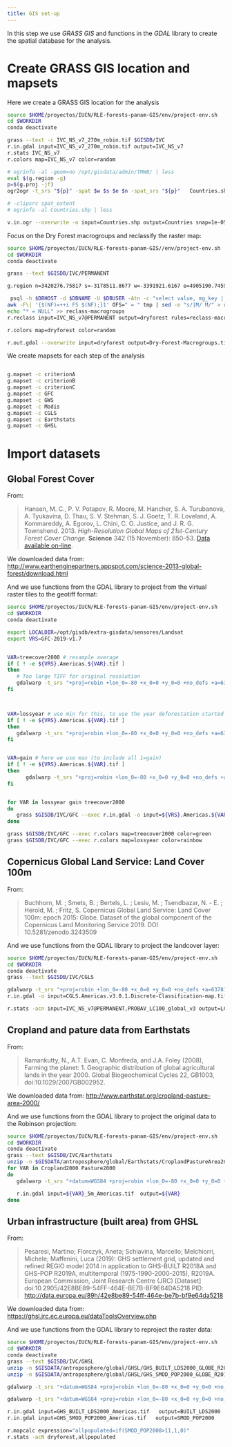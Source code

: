 ```yaml
---
title: GIS set-up
---
```


In this step we use _GRASS GIS_  and functions in the _GDAL_ library to create the spatial database for the analysis.

# Create GRASS GIS location and mapsets

Here we create a GRASS GIS location for the analysis

```sh
source $HOME/proyectos/IUCN/RLE-forests-panam-GIS/env/project-env.sh
cd $WORKDIR
conda deactivate

grass --text -c IVC_NS_v7_270m_robin.tif $GISDB/IVC
r.in.gdal input=IVC_NS_v7_270m_robin.tif output=IVC_NS_v7
r.stats IVC_NS_v7
r.colors map=IVC_NS_v7 color=random

# ogrinfo -al -geom=no /opt/gisdata/admin/TMWB/ | less
eval $(g.region -g)
p=$(g.proj -jf)
ogr2ogr -t_srs "${p}" -spat $w $s $e $n -spat_srs "${p}"   Countries.shp $GISDATA/admin/global/TMWB/TM_WORLD_BORDERS-0.3.shp

# -clipsrc spat_extent
# ogrinfo -al Countries.shp | less

v.in.ogr --overwrite -o input=Countries.shp output=Countries snap=1e-05
```

Focus on the Dry Forest macrogroups and reclassify the raster map:

```sh
source $HOME/proyectos/IUCN/RLE-forests-panam-GIS//env/project-env.sh
cd $WORKDIR
conda deactivate

grass --text $GISDB/IVC/PERMANENT

g.region n=3420276.75817 s=-3178511.8677 w=-3391921.6167 e=4905190.74598

 psql -h $DBHOST -d $DBNAME -U $DBUSER -Atn -c "select value, mg_key || ' ' || macrogroup from ivc_americas WHERE ivc_format='Tropical Seasonally Dry Forest'" > tmp
awk -F\| '{$(NF)=++i FS $(NF);}1' OFS=" = " tmp | sed -e "s/|M/ M/" > reclass-macrogroups
echo "* = NULL" >> reclass-macrogroups
r.reclass input=IVC_NS_v7@PERMANENT output=dryforest rules=reclass-macrogroups

r.colors map=dryforest color=random

r.out.gdal --overwrite input=dryforest output=Dry-Forest-Macrogroups.tif createopt="COMPRESS=LZW" nodata=0 type=Byte

```

We create mapsets for each step of the analysis

```sh

g.mapset -c criterionA
g.mapset -c criterionB
g.mapset -c criterionC
g.mapset -c GFC
g.mapset -c GWS
g.mapset -c Modis
g.mapset -c CGLS
g.mapset -c Earthstats
g.mapset -c GHSL

```

# Import datasets

## Global Forest Cover

From:

> Hansen, M. C., P. V. Potapov, R. Moore, M. Hancher, S. A. Turubanova, A. Tyukavina, D. Thau, S. V. Stehman, S. J. Goetz, T. R. Loveland, A. Kommareddy, A. Egorov, L. Chini, C. O. Justice, and J. R. G. Townshend. 2013. *High-Resolution Global Maps of 21st-Century Forest Cover Change.* **Science** 342 (15 November): 850–53. [Data available on-line](http://earthenginepartners.appspot.com/science-2013-global-forest).

We downloaded data from:
http://www.earthenginepartners.appspot.com/science-2013-global-forest/download.html

And we use functions from the GDAL library to project from the virtual raster tiles to the geotiff format:

```sh
source $HOME/proyectos/IUCN/RLE-forests-panam-GIS/env/project-env.sh
cd $WORKDIR
conda deactivate

export LOCALDIR=/opt/gisdb/extra-gisdata/sensores/Landsat
export VRS=GFC-2019-v1.7


VAR=treecover2000 # resample average
if [ ! -e ${VRS}.Americas.${VAR}.tif ]
then
   # Too large TIFF for original resolution
   gdalwarp -t_srs "+proj=robin +lon_0=-80 +x_0=0 +y_0=0 +no_defs +a=6378137 +rf=298.257223563 +towgs84=0.000,0.000,0.000 +to_meter=1" -te -4395624.05347525 -5976709.20900703 4635737.23598334 6839814.73820371 -tr  248.72931119 248.72931119  -tap -r average -co "COMPRESS=LZW" $LOCALDIR/index_${VRS}_${VAR}.vrt  ${VRS}.Americas.${VAR}.tif
fi



VAR=lossyear # use min for this, to use the year deforestation started
if [ ! -e ${VRS}.Americas.${VAR}.tif ]
then
   gdalwarp -t_srs "+proj=robin +lon_0=-80 +x_0=0 +y_0=0 +no_defs +a=6378137 +rf=298.257223563 +towgs84=0.000,0.000,0.000 +to_meter=1" -te -4395624.05347525 -5976709.20900703 4635737.23598334 6839814.73820371 -tr  248.72931119 248.72931119  -tap -r min -co "COMPRESS=LZW" $LOCALDIR/index_${VRS}_${VAR}.vrt  ${VRS}.Americas.${VAR}.tif
fi


VAR=gain # here we use max (to include all 1=gain)
if [ ! -e ${VRS}.Americas.${VAR}.tif ]
then
      gdalwarp -t_srs "+proj=robin +lon_0=-80 +x_0=0 +y_0=0 +no_defs +a=6378137 +rf=298.257223563 +towgs84=0.000,0.000,0.000 +to_meter=1" -te -4395624.05347525 -5976709.20900703 4635737.23598334 6839814.73820371 -tr  248.72931119 248.72931119  -tap -r max -co "COMPRESS=LZW" $LOCALDIR/index_${VRS}_${VAR}.vrt  ${VRS}.Americas.${VAR}.tif
fi


for VAR in lossyear gain treecover2000
do
   grass $GISDB/IVC/GFC --exec r.in.gdal -o input=${VRS}.Americas.${VAR}.tif output=${VAR}
done

grass $GISDB/IVC/GFC --exec r.colors map=treecover2000 color=green
grass $GISDB/IVC/GFC --exec r.colors map=lossyear color=rainbow

```


## Copernicus Global Land Service: Land Cover 100m

From:

> Buchhorn, M. ; Smets, B. ; Bertels, L. ; Lesiv, M. ; Tsendbazar, N. - E. ; Herold, M. ; Fritz, S. Copernicus Global Land Service: Land Cover 100m: epoch 2015: Globe. Dataset of the global component of the Copernicus Land Monitoring Service 2019. DOI 10.5281/zenodo.3243509

And we use functions from the GDAL library to project the landcover layer:

```sh
source $HOME/proyectos/IUCN/RLE-forests-panam-GIS/env/project-env.sh
cd $WORKDIR
conda deactivate
grass --text $GISDB/IVC/CGLS

gdalwarp -t_srs "+proj=robin +lon_0=-80 +x_0=0 +y_0=0 +no_defs +a=6378137 +rf=298.257223563 +towgs84=0.000,0.000,0.000 +to_meter=1" -te -4395624.05347525 -5976709.20900703 4635737.23598334 6839814.73820371 -co "COMPRESS=LZW" $GISDATA/landcover/CGLS/v3.0.1/PROBAV_LC100_global_v3.0.1_2019-nrt_Discrete-Classification-map_EPSG-4326.tif CGLS.Americas.v3.0.1.Discrete-Classification-map.tif
r.in.gdal -o input=CGLS.Americas.v3.0.1.Discrete-Classification-map.tif output=PROBAV_LC100_global_v3

r.stats -acn input=IVC_NS_v7@PERMANENT,PROBAV_LC100_global_v3 output=LC-IVC.tab

```


## Cropland and pature data from Earthstats

From:

> Ramankutty, N., A.T. Evan, C. Monfreda, and J.A. Foley (2008), Farming the planet: 1. Geographic distribution of global agricultural lands in the year 2000. Global Biogeochemical Cycles 22, GB1003, doi:10.1029/2007GB002952.

We downloaded data from: http://www.earthstat.org/cropland-pasture-area-2000/

And we use functions from the GDAL library to project the original data to the Robinson projection:

```sh
source $HOME/proyectos/IUCN/RLE-forests-panam-GIS/env/project-env.sh
cd $WORKDIR
conda deactivate
grass --text $GISDB/IVC/Earthstats
unzip -n $GISDATA/antroposphere/global/Earthstats/CroplandPastureArea2000_Geotiff.zip
for VAR in Cropland2000 Pasture2000
do
   gdalwarp -t_srs "+datum=WGS84 +proj=robin +lon_0=-80 +x_0=0 +y_0=0 +no_defs +a=6378137 +rf=298.257223563 +to_meter=1" -te -4395624.05347525 -5976709.20900703 4635737.23598334 6839814.73820371 -co "COMPRESS=LZW" CroplandPastureArea2000_Geotiff/${VAR}_5m.tif ${VAR}_5m_Americas.tif

   r.in.gdal input=${VAR}_5m_Americas.tif  output=${VAR}
done

```

## Urban infrastructure (built area) from GHSL

From:

> Pesaresi, Martino; Florczyk, Aneta; Schiavina, Marcello; Melchiorri, Michele; Maffenini, Luca (2019): GHS settlement grid, updated and refined REGIO model 2014 in application to GHS-BUILT R2018A and GHS-POP R2019A, multitemporal (1975-1990-2000-2015), R2019A. European Commission, Joint Research Centre (JRC) [Dataset] doi:10.2905/42E8BE89-54FF-464E-BE7B-BF9E64DA5218 PID: http://data.europa.eu/89h/42e8be89-54ff-464e-be7b-bf9e64da5218

We downloaded data from: https://ghsl.jrc.ec.europa.eu/dataToolsOverview.php

And we use functions from the GDAL library to reproject the raster data:

```sh
source $HOME/proyectos/IUCN/RLE-forests-panam-GIS/env/project-env.sh
cd $WORKDIR
conda deactivate
grass --text $GISDB/IVC/GHSL
unzip -n $GISDATA/antroposphere/global/GHSL/GHS_BUILT_LDS2000_GLOBE_R2018A_54009_1K_V2_0.zip
unzip -n $GISDATA/antroposphere/global/GHSL/GHS_SMOD_POP2000_GLOBE_R2019A_54009_1K_V2_0.zip

gdalwarp -t_srs "+datum=WGS84 +proj=robin +lon_0=-80 +x_0=0 +y_0=0 +no_defs +a=6378137 +rf=298.257223563 +to_meter=1" -te -4395624.05347525 -5976709.20900703 4635737.23598334 6839814.73820371 -co "COMPRESS=LZW" GHS_BUILT_LDS2000_GLOBE_R2018A_54009_1K_V2_0.tif GHS_BUILT_LDS2000_Americas.tif

gdalwarp -t_srs "+datum=WGS84 +proj=robin +lon_0=-80 +x_0=0 +y_0=0 +no_defs +a=6378137 +rf=298.257223563 +to_meter=1" -te -4395624.05347525 -5976709.20900703 4635737.23598334 6839814.73820371 -co "COMPRESS=LZW" GHS_SMOD_POP2000_GLOBE_R2019A_54009_1K_V2_0.tif   GHS_SMOD_POP2000_Americas.tif

r.in.gdal input=GHS_BUILT_LDS2000_Americas.tif   output=BUILT_LDS2000
r.in.gdal input=GHS_SMOD_POP2000_Americas.tif   output=SMOD_POP2000

r.mapcalc expression="allpopulated=if(SMOD_POP2000>11,1,0)"
r.stats -acN dryforest,allpopulated

```
